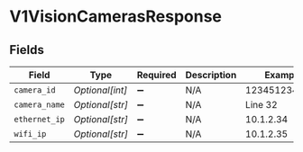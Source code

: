 # V1VisionCamerasResponse


## Fields

| Field              | Type               | Required           | Description        | Example            |
| ------------------ | ------------------ | ------------------ | ------------------ | ------------------ |
| `camera_id`        | *Optional[int]*    | :heavy_minus_sign: | N/A                | 1234512345999      |
| `camera_name`      | *Optional[str]*    | :heavy_minus_sign: | N/A                | Line 32            |
| `ethernet_ip`      | *Optional[str]*    | :heavy_minus_sign: | N/A                | 10.1.2.34          |
| `wifi_ip`          | *Optional[str]*    | :heavy_minus_sign: | N/A                | 10.1.2.35          |